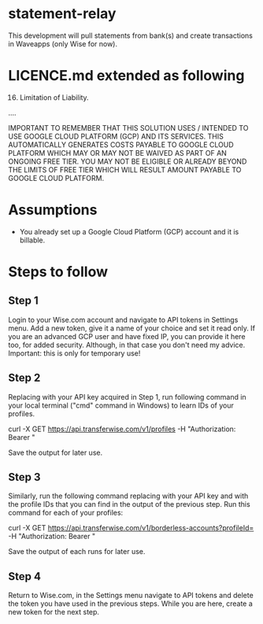 # statement-relay
This development will pull statements from bank(s) and create transactions in Waveapps (only Wise for now).

LICENCE.md extended as following
================================
  16. Limitation of Liability.

....

IMPORTANT TO REMEMBER THAT THIS SOLUTION USES / INTENDED TO USE
GOOGLE CLOUD PLATFORM (GCP) AND ITS SERVICES. THIS AUTOMATICALLY GENERATES
COSTS PAYABLE TO GOOGLE CLOUD PLATFORM WHICH MAY OR MAY NOT BE WAIVED AS
PART OF AN ONGOING FREE TIER. YOU MAY NOT BE ELIGIBLE OR ALREADY BEYOND
THE LIMITS OF FREE TIER WHICH WILL RESULT AMOUNT PAYABLE TO GOOGLE CLOUD
PLATFORM.

Assumptions
===========
- You already set up a Google Cloud Platform (GCP) account and it is billable.

Steps to follow
===============

Step 1
------
Login to your Wise.com account and navigate to API tokens in Settings menu.
Add a new token, give it a name of your choice and set it read only.
If you are an advanced GCP user and have fixed IP, you can provide it here too,
for added security. Although, in that case you don't need my advice.
Important: this is only for temporary use!

Step 2
------
Replacing <xxxxx> with your API key acquired in Step 1, run following command
in your local terminal ("cmd" command in Windows) to learn IDs of your profiles.
  
  curl -X GET https://api.transferwise.com/v1/profiles -H "Authorization: Bearer <xxxxx>"
  
Save the output for later use.

Step 3
------
Similarly, run the following command replacing <xxxxx> with your API key and
<profileID> with the profile IDs that you can find in the output of the
previous step. Run this command for each of your profiles:
  
  curl -X GET https://api.transferwise.com/v1/borderless-accounts?profileId=<profileID> -H "Authorization: Bearer <xxxxx>"

Save the output of each runs for later use.

Step 4
------
Return to Wise.com, in the Settings menu navigate to API tokens and delete
the token you have used in the previous steps. While you are here,
create a new token for the next step.
